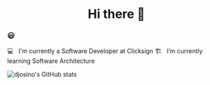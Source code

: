 <h1 align="center">
Hi there 👋
</h1>

### 😃

💻 &nbsp; I'm currently a Software Developer at Clicksign
🏗️ &nbsp; I’m currently learning Software Architecture

![djosino's GitHub stats](https://github-readme-stats.vercel.app/api?username=djosino&show_icons=true&theme=tokyonight)

